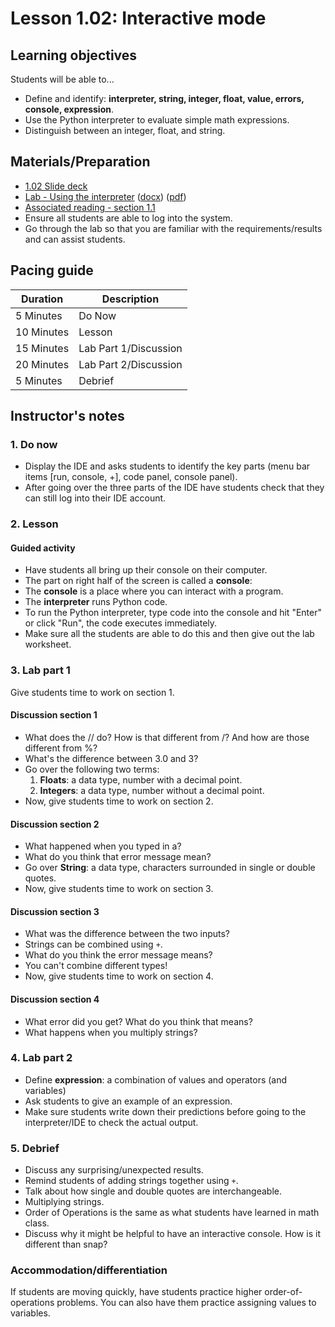 # Lesson 1.02: Interactive mode

## Learning objectives

Students will be able to...

* Define and identify: **interpreter, string, integer, float, value, errors, console, expression**.
* Use the Python interpreter to evaluate simple math expressions.
* Distinguish between an integer, float, and string.

## Materials/Preparation

* [1.02 Slide deck](https://github.com/TEALSK12/2nd-semester-introduction-to-computer-science/raw/master/units/1_unit/slidedecks/Intro%20Python%201.02%20TEALS.pptx)
* [Lab - Using the interpreter][] ([docx][]) ([pdf][])
* [Associated reading - section 1.1](https://tealsk12.github.io/2nd-semester-introduction-to-computer-science/readings.md#associatedreadings/1.1)
* Ensure all students are able to log into the system.
* Go through the lab so that you are familiar with the requirements/results and can assist students.

## Pacing guide

| **Duration**   | **Description**    |
| ---------- | -------------- |
| 5 Minutes  | Do Now         |
| 10 Minutes | Lesson         |
| 15 Minutes | Lab Part 1/Discussion |
| 20 Minutes | Lab Part 2/Discussion          |
| 5 Minutes | Debrief     |

## Instructor's notes

### 1. Do now

* Display the IDE and asks students to identify the key parts (menu bar items [run, console, +], code panel, console panel).
* After going over the three parts of the IDE have students check that they can still log into their IDE account.

### 2. Lesson

#### Guided activity

* Have students all bring up their console on their computer.
* The part on right half of the screen is called a **console**:
* The **console** is a place where you can interact with a program.
* The **interpreter** runs Python code.
* To run the Python interpreter, type code into the console and hit "Enter" or click "Run", the code executes immediately.
* Make sure all the students are able to do this and then give out the lab worksheet.

### 3. Lab part 1

Give students time to work on section 1.

#### Discussion section 1

* What does the // do? How is that different from /? And how are those different from %?
* What's the difference between 3.0 and 3?
* Go over the following two terms:
  1. **Floats**: a data type, number with a decimal point.
  2. **Integers**: a data type, number without a decimal point.
* Now, give students time to work on section 2.

#### Discussion section 2

* What happened when you typed in a?
* What do you think that error message mean?
* Go over **String**: a data type, characters surrounded in single or double quotes.
* Now, give students time to work on section 3.

#### Discussion section 3

* What was the difference between the two inputs?
* Strings can be combined using `+`.
* What do you think the error message means?
* You can't combine different types!
* Now, give students time to work on section 4.

#### Discussion section 4

* What error did you get? What do you think that means?
* What happens when you multiply strings?

### 4. Lab part 2

* Define **expression**: a combination of values and operators (and variables)
* Ask students to give an example of an expression.
* Make sure students write down their predictions before going to the interpreter/IDE to check the actual output.

### 5. Debrief

* Discuss any surprising/unexpected results.
* Remind students of adding strings together using `+`.
* Talk about how single and double quotes are interchangeable.
* Multiplying strings.
* Order of Operations is the same as what students have learned in math class.
* Discuss why it might be helpful to have an interactive console. How is it different than snap?

### Accommodation/differentiation

If students are moving quickly, have students practice higher order-of-operations problems. You can also have them practice assigning values to variables.
  
[Lab - Using the Interpreter]:lab.md

[pdf]: https://github.com/TEALSK12/2nd-semester-introduction-to-computer-science/raw/master/units/1_unit/02_lesson/lab.pdf
[docx]: https://github.com/TEALSK12/2nd-semester-introduction-to-computer-science/raw/master/units/1_unit/02_lesson/lab.docx
